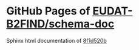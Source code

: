 GitHub Pages of [EUDAT-B2FIND/schema-doc](https://github.com/EUDAT-B2FIND/schema-doc.git)
===
Sphinx html documentation of [8f1d520b](https://github.com/EUDAT-B2FIND/schema-doc/tree/8f1d520b8bb4b340c84fff18a7cc8db50c024afc)
